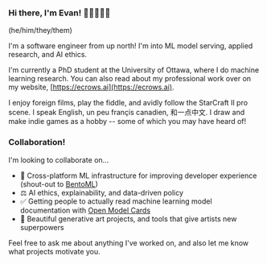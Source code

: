 ### Hi there, I'm Evan! 👋🏳️‍🌈🇨🇦

(he/him/they/them)

I'm a software engineer from up north!  I'm into ML model serving, applied research, and AI ethics.

I'm currently a PhD student at the University of Ottawa, where I do machine learning research.  You can also read about my professional work over on my website, [https://ecrows.ai](https://ecrows.ai).

I enjoy foreign films, play the fiddle, and avidly follow the StarCraft II pro scene.  I speak English, un peu françis canadien, 和一点中文.  I draw and make indie games as a hobby -- some of which you may have heard of!

### Collaboration!

I'm looking to collaborate on...
- 🍣 Cross-platform ML infrastructure for improving developer experience (shout-out to [BentoML](https://github.com/bentoml/BentoML))
- ⚖️ AI ethics, explainability, and data-driven policy
- ✅ Getting people to actually read machine learning model documentation with [Open Model Cards](https://github.com/ecrows/open-model-cards)
- 🎨 Beautiful generative art projects, and tools that give artists new superpowers

Feel free to ask me about anything I've worked on, and also let me know what projects motivate you.
